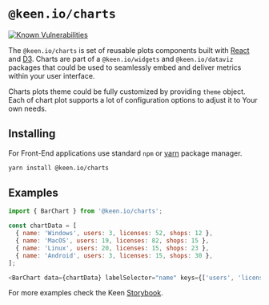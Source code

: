 # `@keen.io/charts`

[![Known Vulnerabilities](https://snyk.io/test/github/keen/keen/badge.svg?targetFile=packages/charts/package.json)](https://snyk.io/test/github/keen/keen?targetFile=packages/charts/package.json)

The `@keen.io/charts` is set of reusable plots components built with [React](https://reactjs.org/) and [D3](https://d3js.org/).
Charts are part of a `@keen.io/widgets` and `@keen.io/dataviz` packages that could be used to seamlessly embed and deliver metrics within your user interface.

Charts plots theme could be fully customized by providing `theme` object. Each of chart plot supports a lot of configuration options to adjust it to Your own needs.

## Installing

For Front-End applications use standard `npm` or [yarn](https://yarnpkg.com/lang/en/) package manager.

```sh
yarn install @keen.io/charts
```

## Examples

```js
import { BarChart } from '@keen.io/charts';

const chartData = [
  { name: 'Windows', users: 3, licenses: 52, shops: 12 },
  { name: 'MacOS', users: 19, licenses: 82, shops: 15 },
  { name: 'Linux', users: 20, licenses: 15, shops: 23 },
  { name: 'Android', users: 3, licenses: 15, shops: 30 },
];

<BarChart data={chartData} labelSelector="name" keys={['users', 'licenses', 'shops']} />
```

For more examples check the Keen [Storybook](https://keen.github.io/keen/).
